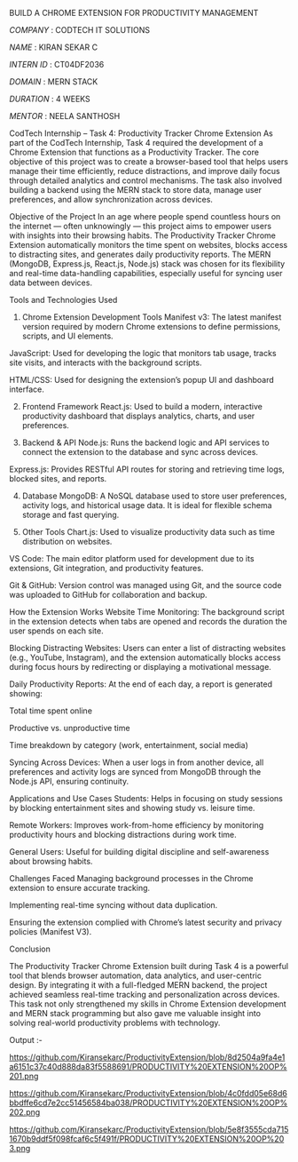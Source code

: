 BUILD A CHROME EXTENSION FOR PRODUCTIVITY MANAGEMENT

*COMPANY* : CODTECH IT SOLUTIONS

*NAME* : KIRAN SEKAR C

*INTERN ID* : CT04DF2036

*DOMAIN* : MERN STACK

*DURATION* : 4 WEEKS

*MENTOR* : NEELA SANTHOSH

CodTech Internship – Task 4: Productivity Tracker Chrome Extension
As part of the CodTech Internship, Task 4 required the development of a Chrome Extension that functions as a Productivity Tracker. The core objective of this project was to create a browser-based tool that helps users manage their time efficiently, reduce distractions, and improve daily focus through detailed analytics and control mechanisms. The task also involved building a backend using the MERN stack to store data, manage user preferences, and allow synchronization across devices.

Objective of the Project
In an age where people spend countless hours on the internet — often unknowingly — this project aims to empower users with insights into their browsing habits. The Productivity Tracker Chrome Extension automatically monitors the time spent on websites, blocks access to distracting sites, and generates daily productivity reports. The MERN (MongoDB, Express.js, React.js, Node.js) stack was chosen for its flexibility and real-time data-handling capabilities, especially useful for syncing user data between devices.

Tools and Technologies Used
1. Chrome Extension Development Tools
Manifest v3: The latest manifest version required by modern Chrome extensions to define permissions, scripts, and UI elements.

JavaScript: Used for developing the logic that monitors tab usage, tracks site visits, and interacts with the background scripts.

HTML/CSS: Used for designing the extension’s popup UI and dashboard interface.

2. Frontend Framework
React.js: Used to build a modern, interactive productivity dashboard that displays analytics, charts, and user preferences.

3. Backend & API
Node.js: Runs the backend logic and API services to connect the extension to the database and sync across devices.

Express.js: Provides RESTful API routes for storing and retrieving time logs, blocked sites, and reports.

4. Database
MongoDB: A NoSQL database used to store user preferences, activity logs, and historical usage data. It is ideal for flexible schema storage and fast querying.

5. Other Tools
Chart.js: Used to visualize productivity data such as time distribution on websites.

VS Code: The main editor platform used for development due to its extensions, Git integration, and productivity features.

Git & GitHub: Version control was managed using Git, and the source code was uploaded to GitHub for collaboration and backup.

How the Extension Works
Website Time Monitoring:
The background script in the extension detects when tabs are opened and records the duration the user spends on each site.

Blocking Distracting Websites:
Users can enter a list of distracting websites (e.g., YouTube, Instagram), and the extension automatically blocks access during focus hours by redirecting or displaying a motivational message.

Daily Productivity Reports:
At the end of each day, a report is generated showing:

Total time spent online

Productive vs. unproductive time

Time breakdown by category (work, entertainment, social media)

Syncing Across Devices:
When a user logs in from another device, all preferences and activity logs are synced from MongoDB through the Node.js API, ensuring continuity.

Applications and Use Cases
Students: Helps in focusing on study sessions by blocking entertainment sites and showing study vs. leisure time.

Remote Workers: Improves work-from-home efficiency by monitoring productivity hours and blocking distractions during work time.

General Users: Useful for building digital discipline and self-awareness about browsing habits.

Challenges Faced
Managing background processes in the Chrome extension to ensure accurate tracking.

Implementing real-time syncing without data duplication.

Ensuring the extension complied with Chrome’s latest security and privacy policies (Manifest V3).

Conclusion

The Productivity Tracker Chrome Extension built during Task 4 is a powerful tool that blends browser automation, data analytics, and user-centric design. By integrating it with a full-fledged MERN backend, the project achieved seamless real-time tracking and personalization across devices. This task not only strengthened my skills in Chrome Extension development and MERN stack programming but also gave me valuable insight into solving real-world productivity problems with technology.

Output :-

https://github.com/Kiransekarc/ProductivityExtension/blob/8d2504a9fa4e1a6151c37c40d888da83f5588691/PRODUCTIVITY%20EXTENSION%20OP%201.png

https://github.com/Kiransekarc/ProductivityExtension/blob/4c0fdd05e68d6bbdffe6cd7e2cc51456584ba038/PRODUCTIVITY%20EXTENSION%20OP%202.png

https://github.com/Kiransekarc/ProductivityExtension/blob/5e8f3555cda7151670b9ddf5f098fcaf6c5f491f/PRODUCTIVITY%20EXTENSION%20OP%203.png

